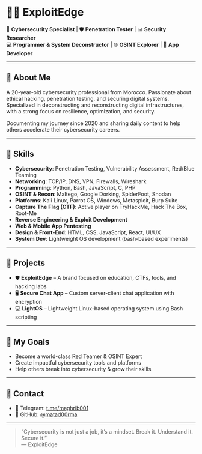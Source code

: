 # 👨‍💻 ExploitEdge

🔐 **Cybersecurity Specialist** | 🛡️ **Penetration Tester** | 📊 **Security Researcher**  
💻 **Programmer & System Deconstructor** | 🌐 **OSINT Explorer** | 📱 **App Developer**

---

## 🧠 About Me

A 20-year-old cybersecurity professional from Morocco. Passionate about ethical hacking, penetration testing, and securing digital systems. Specialized in deconstructing and reconstructing digital infrastructures, with a strong focus on resilience, optimization, and security.

Documenting my journey since 2020 and sharing daily content to help others accelerate their cybersecurity careers.

---

## 🧰 Skills

- **Cybersecurity**: Penetration Testing, Vulnerability Assessment, Red/Blue Teaming  
- **Networking**: TCP/IP, DNS, VPN, Firewalls, Wireshark  
- **Programming**: Python, Bash, JavaScript, C, PHP  
- **OSINT & Recon**: Maltego, Google Dorking, SpiderFoot, Shodan  
- **Platforms**: Kali Linux, Parrot OS, Windows, Metasploit, Burp Suite  
- **Capture The Flag (CTF)**: Active player on TryHackMe, Hack The Box, Root-Me  
- **Reverse Engineering & Exploit Development**  
- **Web & Mobile App Pentesting**  
- **Design & Front-End**: HTML, CSS, JavaScript, React, UI/UX  
- **System Dev**: Lightweight OS development (bash-based experiments)

---

## 🚀 Projects

- 🛡️ **ExploitEdge** – A brand focused on education, CTFs, tools, and hacking labs  
- 🖥️ **Secure Chat App** – Custom server-client chat application with encryption  
- 💻 **LightOS** – Lightweight Linux-based operating system using Bash scripting  

---

## 🎯 My Goals

- Become a world-class Red Teamer & OSINT Expert  
- Create impactful cybersecurity tools and platforms  
- Help others break into cybersecurity & grow their skills  

---

## 📡 Contact

- 💬 Telegram: [t.me/maghrib001](https://t.me/maghrib001)  
- 💼 GitHub: [@matad00rma](https://github.com/matad00rma)

---

> “Cybersecurity is not just a job, it’s a mindset. Break it. Understand it. Secure it.”  
> — ExploitEdge
